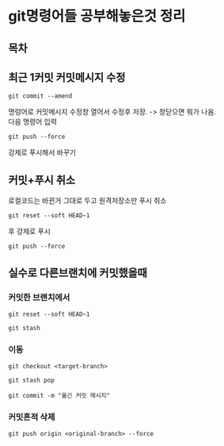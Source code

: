 # git명령어들 공부해놓은것 정리
## 목차

## 최근 1커밋 커밋메시지 수정
```
git commit --amend
```
명렁어로 커밋메시지 수정창 열어서 수정후 저장. -> 창닫으면 뭐가 나옴.<br>
다음 명령어 입력
```
git push --force
```
강제로 푸시해서 바꾸기

## 커밋+푸시 취소
로컬코드는 바뀐거 그대로 두고 원격저장소만 푸시 취소
```
git reset --soft HEAD~1
```
후 강제로 푸시
```
git push --force
```
## 실수로 다른브랜치에 커밋했을때
### 커밋한 브랜치에서
```
git reset --soft HEAD~1
```
```
git stash
```
### 이동
```
git checkout <target-branch>
```
```
git stash pop
```
```
git commit -m "옮긴 커밋 메시지"
```
### 커밋흔적 삭제
```
git push origin <original-branch> --force
```
